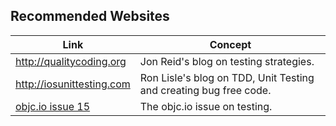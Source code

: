 ## Recommended Websites

| Link | Concept |
| --- | --- |
| http://qualitycoding.org | Jon Reid's blog on testing strategies. |
| http://iosunittesting.com | Ron Lisle's blog on TDD, Unit Testing and creating bug free code. |
| [objc.io issue 15](http://www.objc.io/issue-15/index.html) | The objc.io issue on testing. |
